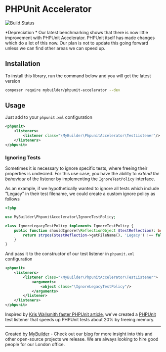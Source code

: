 # PHPUnit Accelerator

[![Build Status](https://secure.travis-ci.org/mybuilder/phpunit-accelerator.svg?branch=master)](http://travis-ci.org/mybuilder/phpunit-accelerator)

*Depreciation * 
Our latest benchmarking shows that there is now little improvement with PHPUnit Accelerator. 
PHPUnit itself has made changes which do a lot of this now. Our plan is not to update this going forward unless we can find other areas we can speed up.

## Installation

To install this library, run the command below and you will get the latest version

```bash
composer require mybuilder/phpunit-accelerator --dev
```

## Usage

Just add to your `phpunit.xml` configuration

```xml
<phpunit>
    <listeners>
        <listener class="\MyBuilder\PhpunitAccelerator\TestListener"/>
    </listeners>
</phpunit>
```

### Ignoring Tests

Sometimes it is necessary to ignore specific tests, where freeing their properties is undesired. For this use case, you have the ability to *extend the behaviour* of the listener by implementing the `IgnoreTestPolicy` interface.

As an example, if we hypothetically wanted to ignore all tests which include "Legacy" in their test filename, we could create a custom ignore policy as follows

```php
<?php

use MyBuilder\PhpunitAccelerator\IgnoreTestPolicy;

class IgnoreLegacyTestPolicy implements IgnoreTestPolicy {
    public function shouldIgnore(\ReflectionObject $testReflection): bool {
        return strpos($testReflection->getFileName(), 'Legacy') !== false;
    }
}
```

And pass it to the constructor of our test listener in `phpunit.xml` configuration

```xml
<phpunit>
    <listeners>
        <listener class="\MyBuilder\PhpunitAccelerator\TestListener">
            <arguments>
                <object class="\IgnoreLegacyTestPolicy"/>
            </arguments>
        </listener>
    </listeners>
</phpunit>
```

Inspired by [Kris Wallsmith faster PHPUnit article](http://kriswallsmith.net/post/18029585104/faster-phpunit), we've created a [PHPUnit](http://phpunit.de) test listener that speeds up PHPUnit tests about 20% by freeing memory.

---

Created by [MyBuilder](https://www.mybuilder.com/) - Check out our [blog](https://tech.mybuilder.com/) for more insight into this and other open-source projects we release. 
We are always looking to hire good people for our London office.

